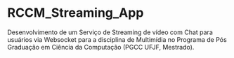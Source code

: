 # RCCM_Streaming_App

Desenvolvimento de um Serviço de Streaming de vídeo com Chat para usuários via Websocket para a disciplina de Multimídia no Programa de Pós Graduação em Ciência da Computação (PGCC UFJF, Mestrado).
